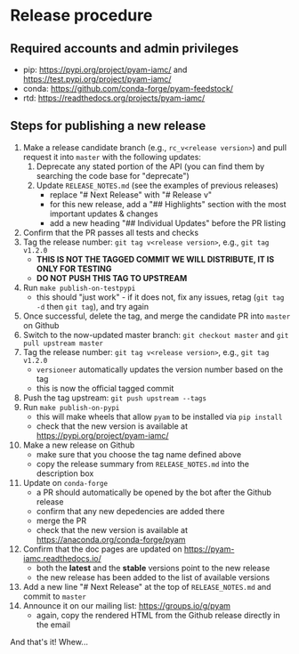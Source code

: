 
# Release procedure

## Required accounts and admin privileges

- pip: https://pypi.org/project/pyam-iamc/ and https://test.pypi.org/project/pyam-iamc/
- conda: https://github.com/conda-forge/pyam-feedstock/
- rtd: https://readthedocs.org/projects/pyam-iamc/

## Steps for publishing a new release

1. Make a release candidate branch (e.g., `rc_v<release version>`)
   and pull request it into `master` with the following updates:
   1. Deprecate any stated portion of the API
      (you can find them by searching the code base for "deprecate")
   1. Update `RELEASE_NOTES.md` (see the examples of previous releases)
	  - replace "# Next Release" with "# Release v<release version>"
	  - for this new release, add a "## Highlights" section with the most important updates & changes
      - add a new heading "## Individual Updates" before the PR listing
  1. Confirm that the PR passes all tests and checks
  1. Tag the release number: `git tag v<release version>`, e.g., `git tag v1.2.0`
     - **THIS IS NOT THE TAGGED COMMIT WE WILL DISTRIBUTE, IT IS ONLY FOR TESTING**
	 - **DO NOT PUSH THIS TAG TO UPSTREAM**
  1. Run `make publish-on-testpypi`
     - this should "just work" - if it does not, fix any issues,
       retag (`git tag -d` then `git tag`), and try again
  1. Once successful, delete the tag, and merge the candidate PR into `master` on Github
1. Switch to the now-updated master branch: `git checkout master` and `git pull upstream master`
1. Tag the release number: `git tag v<release version>`, e.g., `git tag v1.2.0`
   - `versioneer` automatically updates the version number based on the tag
   - this is now the official tagged commit
1. Push the tag upstream: `git push upstream --tags`
1. Run `make publish-on-pypi`
   - this will make wheels that allow `pyam` to be installed via `pip install`
   - check that the new version is available at https://pypi.org/project/pyam-iamc/
1. Make a new release on Github
   - make sure that you choose the tag name defined above
   - copy the release summary from `RELEASE_NOTES.md` into the description box
1. Update on `conda-forge`
   - a PR should automatically be opened by the bot after the Github release
   - confirm that any new depedencies are added there
   - merge the PR
   - check that the new version is available at https://anaconda.org/conda-forge/pyam
1. Confirm that the doc pages are updated on https://pyam-iamc.readthedocs.io/
   - both the **latest** and the **stable** versions point to the new release
   - the new release has been added to the list of available versions
1. Add a new line "# Next Release" at the top of `RELEASE_NOTES.md` and commit to `master`
1. Announce it on our mailing list: https://groups.io/g/pyam
   - again, copy the rendered HTML from the Github release directly in the email

And that's it! Whew...
